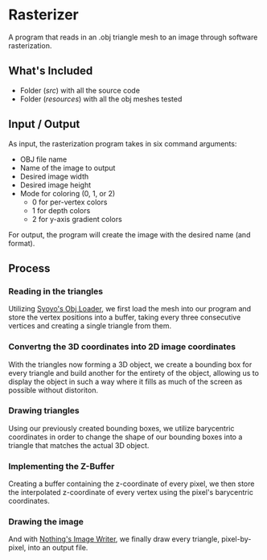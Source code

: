 # Rasterizer
A program that reads in an .obj triangle mesh to an image through software rasterization.

## What's Included
- Folder (_src_) with all the source code
- Folder (_resources_) with all the obj meshes tested

## Input / Output
As input, the rasterization program takes in six command arguments:
- OBJ file name
- Name of the image to output
- Desired image width
- Desired image height
- Mode for coloring (0, 1, or 2)
  - 0 for per-vertex colors
  - 1 for depth colors
  - 2 for y-axis gradient colors

For output, the program will create the image with the desired name (and format).

## Process

### Reading in the triangles
Utilizing [Syoyo's Obj Loader](https://github.com/tinyobjloader/tinyobjloader), we first load the mesh into our program and store the vertex positions into a buffer, taking every three consecutive vertices and creating a single triangle from them.

### Convertng the 3D coordinates into 2D image coordinates
With the triangles now forming a 3D object, we create a bounding box for every triangle and build another for the entirety of the object, allowing us to display the object in such a way where it fills as much of the screen as possible without distoriton.

### Drawing triangles
Using our previously created bounding boxes, we utilize barycentric coordinates in order to change the shape of our bounding boxes into a triangle that matches the actual 3D object.

### Implementing the Z-Buffer
Creating a buffer containing the z-coordinate of every pixel, we then store the interpolated z-coordinate of every vertex using the pixel's barycentric coordinates.

### Drawing the image
And with [Nothing's Image Writer](http://github.com/nothings/stb), we finally draw every triangle, pixel-by-pixel, into an output file.
